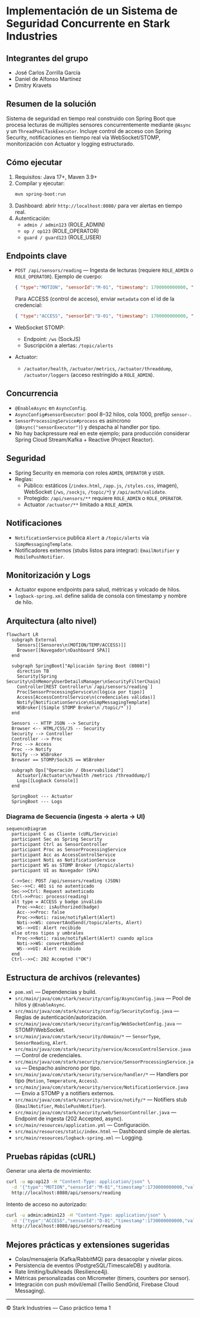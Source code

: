 # Implementación de un Sistema de Seguridad Concurrente en Stark Industries

## Integrantes del grupo
- José Carlos Zorrilla García
- Daniel de Alfonso Martínez
- Dmitry Kravets

## Resumen de la solución
Sistema de seguridad en tiempo real construido con Spring Boot que procesa lecturas de múltiples sensores concurrentemente mediante `@Async` y un `ThreadPoolTaskExecutor`. Incluye control de acceso con Spring Security, notificaciones en tiempo real vía WebSocket/STOMP, monitorización con Actuator y logging estructurado.

## Cómo ejecutar
1. Requisitos: Java 17+, Maven 3.9+
2. Compilar y ejecutar:
   ```bash
   mvn spring-boot:run
   ```
3. Dashboard: abrir `http://localhost:8080/` para ver alertas en tiempo real.
4. Autenticación:
   - `admin / admin123` (ROLE_ADMIN)
   - `op / op123` (ROLE_OPERATOR)
   - `guard / guard123` (ROLE_USER)

## Endpoints clave
- `POST /api/sensors/reading` — Ingesta de lecturas (requiere `ROLE_ADMIN` o `ROLE_OPERATOR`).
  Ejemplo de cuerpo:
  ```json
  { "type":"MOTION", "sensorId":"M-01", "timestamp": 1700000000000, "value": 0.8 }
  ```

  Para ACCESS (control de acceso), enviar `metadata` con el id de la credencial:
  ```json
  { "type":"ACCESS", "sensorId":"D-01", "timestamp": 1700000000000, "value": 1, "metadata":"BADGE-XYZ" }
  ```

- WebSocket STOMP:
  - Endpoint: `/ws` (SockJS)
  - Suscripción a alertas: `/topic/alerts`

- Actuator:
  - `/actuator/health`, `/actuator/metrics`, `/actuator/threaddump`, `/actuator/loggers` (acceso restringido a `ROLE_ADMIN`).

## Concurrencia
- `@EnableAsync` en `AsyncConfig`.
- `AsyncConfig#sensorExecutor`: pool 8–32 hilos, cola 1000, prefijo `sensor-`.
- `SensorProcessingService#process` es asíncrono (`@Async("sensorExecutor")`) y despacha al handler por tipo.
- No hay backpressure real en este ejemplo; para producción considerar Spring Cloud Stream/Kafka + Reactive (Project Reactor).

## Seguridad
- Spring Security en memoria con roles `ADMIN`, `OPERATOR` y `USER`.
- Reglas:
  - Público: estáticos (`/index.html`, `/app.js`, `/styles.css`, imagen), WebSocket (`/ws`, `/sockjs`, `/topic/*`) y `/api/auth/validate`.
  - Protegido: `/api/sensors/**` requiere `ROLE_ADMIN` o `ROLE_OPERATOR`.
  - Actuator `/actuator/**` limitado a `ROLE_ADMIN`.

## Notificaciones
- `NotificationService` publica `Alert` a `/topic/alerts` vía `SimpMessagingTemplate`.
- Notificadores externos (stubs listos para integrar): `EmailNotifier` y `MobilePushNotifier`.

## Monitorización y Logs
- Actuator expone endpoints para salud, métricas y volcado de hilos.
- `logback-spring.xml` define salida de consola con timestamp y nombre de hilo.

## Arquitectura (alto nivel)
```mermaid
flowchart LR
  subgraph External
    Sensors[[Sensores\n(MOTION/TEMP/ACCESS)]]
    Browser[[Navegador\nDashboard SPA]]
  end

  subgraph SpringBoot["Aplicación Spring Boot (8080)"]
    direction TB
    Security[Spring Security\nInMemoryUserDetailsManager\nSecurityFilterChain]
    Controller[REST Controller\n`/api/sensors/reading`]
    Proc[SensorProcessingService\n(lógica por tipo)]
    Access[AccessControlService\n(credenciales válidas)]
    Notify[NotificationService\nSimpMessagingTemplate]
    WSBroker[(Simple STOMP Broker\n`/topic/*`)]
  end

  Sensors -- HTTP JSON --> Security
  Browser <-- HTML/CSS/JS -- Security
  Security --> Controller
  Controller --> Proc
  Proc --> Access
  Proc --> Notify
  Notify --> WSBroker
  Browser == STOMP/SockJS == WSBroker

  subgraph Ops["Operación / Observabilidad"]
    Actuator[/Actuator\n/health /metrics /threaddump/]
    Logs[[Logback Console]]
  end

  SpringBoot --- Actuator
  SpringBoot --- Logs
```

### Diagrama de Secuencia (ingesta → alerta → UI)
```mermaid
sequenceDiagram
  participant C as Cliente (cURL/Servicio)
  participant Sec as Spring Security
  participant Ctrl as SensorController
  participant Proc as SensorProcessingService
  participant Acc as AccessControlService
  participant Noti as NotificationService
  participant WS as STOMP Broker (/topic/alerts)
  participant UI as Navegador (SPA)

  C->>Sec: POST /api/sensors/reading (JSON)
  Sec-->>C: 401 si no autenticado
  Sec->>Ctrl: Request autenticado
  Ctrl->>Proc: process(reading)
  alt type = ACCESS y badge inválido
    Proc->>Acc: isAuthorized(badge)
    Acc-->>Proc: false
    Proc->>Noti: raise/notifyAlert(Alert)
    Noti->>WS: convertAndSend(/topic/alerts, Alert)
    WS-->>UI: Alert recibido
  else otros tipos y umbrales
    Proc->>Noti: raise/notifyAlert(Alert) cuando aplica
    Noti->>WS: convertAndSend
    WS-->>UI: Alert recibido
  end
  Ctrl-->>C: 202 Accepted ("OK")
```

## Estructura de archivos (relevantes)
- `pom.xml` — Dependencias y build.
- `src/main/java/com/stark/security/config/AsyncConfig.java` — Pool de hilos y `@EnableAsync`.
- `src/main/java/com/stark/security/config/SecurityConfig.java` — Reglas de autenticación/autorización.
- `src/main/java/com/stark/security/config/WebSocketConfig.java` — STOMP/WebSocket.
- `src/main/java/com/stark/security/domain/*` — `SensorType`, `SensorReading`, `Alert`.
- `src/main/java/com/stark/security/service/AccessControlService.java` — Control de credenciales.
- `src/main/java/com/stark/security/service/SensorProcessingService.java` — Despacho asíncrono por tipo.
- `src/main/java/com/stark/security/service/handler/*` — Handlers por tipo (`Motion`, `Temperature`, `Access`).
- `src/main/java/com/stark/security/service/NotificationService.java` — Envío a STOMP y a notifiers externos.
- `src/main/java/com/stark/security/service/notify/*` — Notifiers stub (`EmailNotifier`, `MobilePushNotifier`).
- `src/main/java/com/stark/security/web/SensorController.java` — Endpoint de ingesta (202 Accepted, async).
- `src/main/resources/application.yml` — Configuración.
- `src/main/resources/static/index.html` — Dashboard simple de alertas.
- `src/main/resources/logback-spring.xml` — Logging.

## Pruebas rápidas (cURL)
Generar una alerta de movimiento:
```bash
curl -u op:op123 -H "Content-Type: application/json" \
  -d '{"type":"MOTION","sensorId":"M-01","timestamp":1730000000000,"value":0.9}' \
  http://localhost:8080/api/sensors/reading
```
Intento de acceso no autorizado:
```bash
curl -u admin:admin123 -H "Content-Type: application/json" \
  -d '{"type":"ACCESS","sensorId":"D-01","timestamp":1730000000000,"value":1,"metadata":"BADGE-XYZ"}' \
  http://localhost:8080/api/sensors/reading
```

## Mejores prácticas y extensiones sugeridas
- Colas/mensajería (Kafka/RabbitMQ) para desacoplar y nivelar picos.
- Persistencia de eventos (PostgreSQL/TimescaleDB) y auditoría.
- Rate limiting/bulkheads (Resilience4j).
- Métricas personalizadas con Micrometer (timers, counters por sensor).
- Integración con push móvil/email (Twilio SendGrid, Firebase Cloud Messaging).

---

© Stark Industries — Caso práctico tema 1

